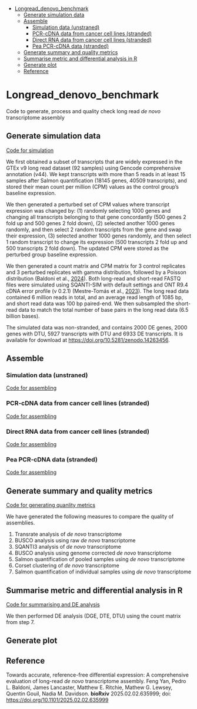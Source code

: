 - [Longread\_denovo\_benchmark](#longread_denovo_benchmark)
  - [Generate simulation data](#generate-simulation-data)
  - [Assemble](#assemble)
    - [Simulation data (unstraned)](#simulation-data-unstraned)
    - [PCR-cDNA data from cancer cell lines (stranded)](#pcr-cdna-data-from-cancer-cell-lines-stranded)
    - [Direct RNA data from cancer cell lines (stranded)](#direct-rna-data-from-cancer-cell-lines-stranded)
    - [Pea PCR-cDNA data (stranded)](#pea-pcr-cdna-data-stranded)
  - [Generate summary and quality metrics](#generate-summary-and-quality-metrics)
  - [Summarise metric and differential analysis in R](#summarise-metric-and-differential-analysis-in-r)
  - [Generate plot](#generate-plot)
  - [Reference](#reference)


# Longread_denovo_benchmark
Code to generate, process and quality check long read *de novo* transcriptome assembly

## Generate simulation data
[Code for simulation](simulation/)

We first obtained a subset of transcripts that are widely expressed in the GTEx v9 long read dataset (92 samples) using Gencode comprehensive annotation (v44). We kept transcripts with more than 5 reads in at least 15 samples after Salmon quantification (18145 genes, 40509 transcripts), and stored their mean count per million (CPM) values as the control group’s baseline expression. 

We then generated a perturbed set of CPM values where transcript expression was changed by: (1) randomly selecting 1000 genes and changing all transcripts belonging to that gene concordantly (500 genes 2 fold up and 500 genes 2 fold down), (2) selected another 1000 genes randomly, and then select 2 random transcripts from the gene and swap their expression, (3) selected another 1000 genes randomly, and then select 1 random transcript to change its expression (500 transcripts 2 fold up and 500 transcripts 2 fold down). The updated CPM were stored as the perturbed group baseline expression. 

We then generated a count matrix and CPM matrix for 3 control replicates and 3 perturbed replicates with gamma distribution, followed by a Poisson distribution (Baldoni et al., [2024](https://doi.org/10.1093/nar/gkad1167)). Both long-read and short-read FASTQ files were simulated using SQANTI-SIM with default settings and ONT R9.4 cDNA error profile (v 0.2.1) (Mestre-Tomás et al., [2023](https://doi.org/10.1186/s13059-023-03127-0)). The long read data contained 6 million reads in total, and an average read length of 1085 bp, and short read data was 100 bp paired-end. We then subsampled the short-read data to match the total number of base pairs in the long read data (6.5 billion bases). 

The simulated data was non-stranded, and contains 2000 DE genes, 2000 genes with DTU, 5927 transcripts with DTU and 6933 DE transcripts. It is available for download at https://doi.org/10.5281/zenodo.14263456.  


## Assemble 

### Simulation data (unstraned)
[Code for assembling](assemble/simulation/)

### PCR-cDNA data from cancer cell lines (stranded)
[Code for assembling](assemble/pcr_cdna/)

### Direct RNA data from cancer cell lines (stranded)
[Code for assembling](assemble/drna/)

### Pea PCR-cDNA data (stranded)
[Code for assembling](assemble/pea/)

## Generate summary and quality metrics
[Code for generating quanlity metrics](qc/)

We have generated the following measures to compare the quality of assemblies.
1. Transrate analysis of *de novo* transcriptome
2. BUSCO analysis using raw *de novo* transcriptome
3. SQANTI3 analysis of *de novo* transcriptome
4. BUSCO analysis using genome corrected *de novo* transcriptome
5. Salmon quantification of pooled samples using *de novo* transcriptome
6. Corset clustering of *de novo* transcriptome
7. Salmon quantification of individual samples using *de novo* transcriptome

## Summarise metric and differential analysis in R
[Code for summarising and DE analysis](R/)

We then performed DE analysis (DGE, DTE, DTU) using the count matrix from step 7.

## Generate plot

## Reference
Towards accurate, reference-free differential expression: A comprehensive evaluation of long-read *de novo* transcriptome assembly.
Feng Yan, Pedro L. Baldoni, James Lancaster, Matthew E. Ritchie, Mathew G. Lewsey, Quentin Gouil, Nadia M. Davidson.
**bioRxiv** 2025.02.02.635999; doi: https://doi.org/10.1101/2025.02.02.635999
